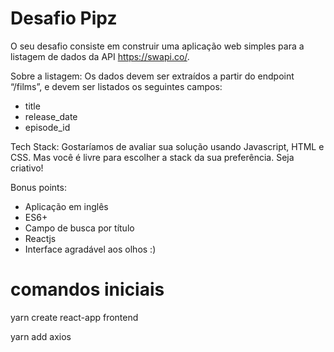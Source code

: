 # Desafio Pipz

O seu desafio consiste em construir uma aplicação web simples para a listagem de
dados da API ​https://swapi.co/​.

Sobre a listagem: ​Os dados devem ser extraídos a partir do endpoint “/films”, e devem ser listados os seguintes campos:

- title
- release_date
- episode_id

Tech Stack: ​Gostaríamos de avaliar sua solução usando Javascript, HTML e CSS.
Mas você é livre para escolher a stack da sua preferência. Seja criativo!

Bonus points:

- Aplicação em inglês
- ES6+
- Campo de busca por título
- Reactjs
- Interface agradável aos olhos :)



# comandos iniciais

yarn create react-app frontend

yarn add axios